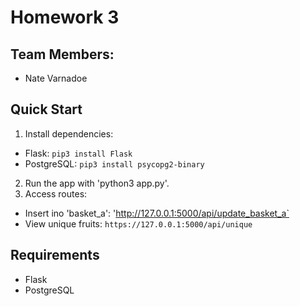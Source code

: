 # Homework 3

## Team Members:
 - Nate Varnadoe

## Quick Start
1. Install dependencies:
 - Flask: `pip3 install Flask`
 - PostgreSQL: `pip3 install psycopg2-binary`
2. Run the app with 'python3 app.py'.
3. Access routes:
- Insert ino 'basket_a': 'http://127.0.0.1:5000/api/update_basket_a`
- View unique fruits: `https://127.0.0.1:5000/api/unique`

## Requirements
 - Flask
 - PostgreSQL
